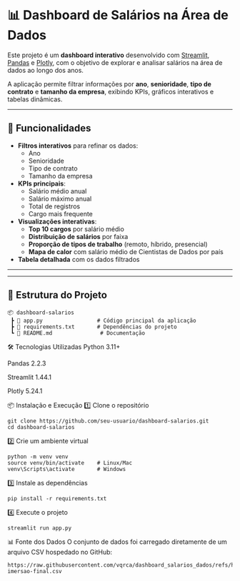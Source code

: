 # 📊 Dashboard de Salários na Área de Dados

Este projeto é um **dashboard interativo** desenvolvido com [Streamlit](https://streamlit.io/), [Pandas](https://pandas.pydata.org/) e [Plotly](https://plotly.com/), com o objetivo de explorar e analisar salários na área de dados ao longo dos anos.

A aplicação permite filtrar informações por **ano**, **senioridade**, **tipo de contrato** e **tamanho da empresa**, exibindo KPIs, gráficos interativos e tabelas dinâmicas.

---

## 🚀 Funcionalidades

- **Filtros interativos** para refinar os dados:
  - Ano
  - Senioridade
  - Tipo de contrato
  - Tamanho da empresa
- **KPIs principais**:
  - Salário médio anual
  - Salário máximo anual
  - Total de registros
  - Cargo mais frequente
- **Visualizações interativas**:
  - **Top 10 cargos** por salário médio
  - **Distribuição de salários** por faixa
  - **Proporção de tipos de trabalho** (remoto, híbrido, presencial)
  - **Mapa de calor** com salário médio de Cientistas de Dados por país
- **Tabela detalhada** com os dados filtrados

---



---

## 📂 Estrutura do Projeto

```plaintext
📦 dashboard-salarios
 ┣ 📜 app.py                 # Código principal da aplicação
 ┣ 📜 requirements.txt       # Dependências do projeto
 ┗ 📜 README.md               # Documentação
```
🛠️ Tecnologias Utilizadas
Python 3.11+

Pandas 2.2.3

Streamlit 1.44.1

Plotly 5.24.1

📦 Instalação e Execução
1️⃣ Clone o repositório
```
git clone https://github.com/seu-usuario/dashboard-salarios.git
cd dashboard-salarios
```
2️⃣ Crie um ambiente virtual
```
python -m venv venv
source venv/bin/activate    # Linux/Mac
venv\Scripts\activate       # Windows
```
3️⃣ Instale as dependências
```
pip install -r requirements.txt
```
4️⃣ Execute o projeto
```
streamlit run app.py
```
📊 Fonte dos Dados
O conjunto de dados foi carregado diretamente de um arquivo CSV hospedado no GitHub:
```
https://raw.githubusercontent.com/vqrca/dashboard_salarios_dados/refs/heads/main/dados-imersao-final.csv
```

